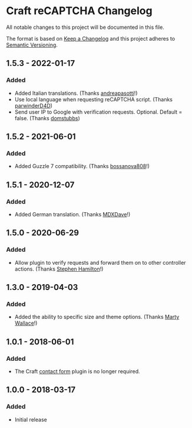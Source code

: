 # Craft reCAPTCHA Changelog

All notable changes to this project will be documented in this file.

The format is based on [Keep a Changelog](http://keepachangelog.com/) and this project adheres to [Semantic Versioning](http://semver.org/).

## 1.5.3 - 2022-01-17
### Added
- Added Italian translations. (Thanks [andreapasotti](https://github.com/matt-west/craft-recaptcha/pull/31)!)
- Use local language when requesting reCAPTCHA script. (Thanks [parwinderD4D](https://github.com/matt-west/craft-recaptcha/pull/28))
- Send user IP to Google with verification requests. Optional. Default = false. (Thanks [domstubbs](https://github.com/matt-west/craft-recaptcha/pull/30))

## 1.5.2 - 2021-06-01
### Added
- Added Guzzle 7 compatibility. (Thanks [bossanova808](https://github.com/bossanova808)!)

## 1.5.1 - 2020-12-07
### Added
- Added German translation. (Thanks [MDXDave](https://github.com/MDXDave)!)

## 1.5.0 - 2020-06-29
### Added
- Allow plugin to verify requests and forward them on to other controller actions. (Thanks [Stephen Hamilton](https://github.com/totov)!)

## 1.3.0 - 2019-04-03
### Added
- Added the ability to specific size and theme options. (Thanks [Marty Wallace](https://github.com/martywallace)!)

## 1.0.1 - 2018-06-01
### Added
- The Craft [contact form](https://github.com/craftcms/contact-form) plugin is no longer required.

## 1.0.0 - 2018-03-17
### Added
- Initial release
